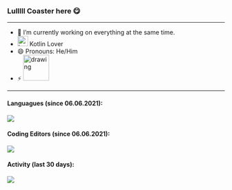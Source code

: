 ### Lulllll Coaster here 😋

---

- 🔭 I’m currently working on everything at the same time.
- <img src="https://user-images.githubusercontent.com/28011628/121870081-f9d44980-cd02-11eb-8669-478952709ca1.png" alt="kotlin_rainbow" width="24"/> Kotlin Lover
- 😄 Pronouns: He/Him
- ⚡ <img src="https://api.dishub.tools/v1/open/age/1999-02-03.svg?valueTextColor=0x2f3641" alt="drawing" width="60"/>

---

#### Languagues (since 06.06.2021):

<a href="https://wakatime.com"><img src="https://wakatime.com/share/@ef385348-3d1e-445d-bd18-dffa81c0a803/0d83b6b5-b4e5-423f-a731-b0c73ab0793f.png" /></a>

#### Coding Editors (since 06.06.2021):

<a href="https://wakatime.com"><img src="https://wakatime.com/share/@ef385348-3d1e-445d-bd18-dffa81c0a803/38f7fd1b-4c97-49c8-93db-c32d7cb9f506.png" /></a>

#### Activity (last 30 days):

<a href="https://wakatime.com"><img src="https://wakatime.com/share/@ef385348-3d1e-445d-bd18-dffa81c0a803/9e19d190-7b93-4355-b2c7-e4a3ffbd534a.png" /></a>
